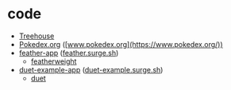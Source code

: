 # code

* [Treehouse](https://github.com/lawnsea/TreeHouse/tree/working-domtris-demo)
* [Pokedex.org](https://github.com/nolanlawson/pokedex.org/) ([www.pokedex.org](https://www.pokedex.org/))
* [feather-app](https://github.com/henrikjoreteg/feather-app) ([feather.surge.sh](http://feather.surge.sh/))
  * [featherweight](https://github.com/henrikjoreteg/featherweight)
* [duet-example-app](https://github.com/colingourlay/duet-example-app) ([duet-example.surge.sh](http://duet-example.surge.sh/))
  * [duet](https://github.com/colingourlay/duet)
